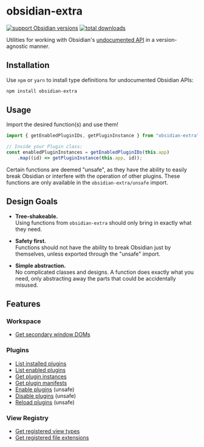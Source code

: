 # obsidian-extra
[![support Obsidian versions](https://img.shields.io/badge/Obsidian-1.1.0_--_1.1.9-blue?logo=obsidian)](https://obsidian.md/) [![total downloads](https://img.shields.io/npm/dt/obsidian-extra?label=Total&logo=npm)](https://www.npmjs.com/package/obsidian-extra)

Utilities for working with Obsidian's [undocumented API](https://github.com/eth-p/obsidian-undocumented) in a version-agnostic manner.

## Installation
Use `npm` or `yarn` to install type definitions for undocumented Obsidian APIs:

```bash
npm install obsidian-extra
```

## Usage
Import the desired function(s) and use them!

```typescript
import { getEnabledPluginIDs, getPluginInstance } from "obsidian-extra";

// Inside your Plugin class:
const enabledPluginInstances = getEnabledPluginIDs(this.app)
	.map((id) => getPluginInstance(this.app, id));
```

Certain functions are deemed "unsafe", as they have the ability to easily break Obsidian or interfere with the operation of other plugins. These functions are only available in the `obsidian-extra/unsafe` import.

## Design Goals
- **Tree-shakeable.**  
  Using functions from `obsidian-extra` should only bring in exactly what they need.

- **Safety first.**  
  Functions should not have the ability to break Obsidian just by themselves, unless exported through the "unsafe" import.

- **Simple abstraction.**  
  No complicated classes and designs. A function does exactly what you need, only abstracting away the parts that could be accidentally misused.


## Features

### Workspace

- [Get secondary window DOMs](./src/functions/getFloatingWindowRoots.ts)

### Plugins

- [List installed plugins](./src/functions/getInstalledPluginIDs.ts)
- [List enabled plugins](./src/functions/getEnabledPluginIDs.ts)
- [Get plugin instances](./src/functions/getPluginInstance.ts)
- [Get plugin manifests](./src/functions/getPluginManifest.ts)
- [Enable plugins](./src/functions/enablePlugin.ts) (unsafe)
- [Disable plugins](./src/functions/disablePlugin.ts) (unsafe)
- [Reload plugins](./src/functions/reloadPlugin.ts) (unsafe)

### View Registry

- [Get registered view types](./src/functions/getRegisteredViewTypes.ts)
- [Get registered file extensions](./src/functions/getRegisteredFileExtensions.ts)
